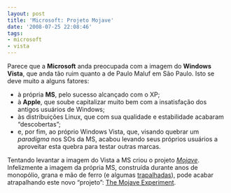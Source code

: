 ```yaml
---
layout: post
title: 'Microsoft: Projeto Mojave'
date: '2008-07-25 22:08:46'
tags:
- microsoft
- vista
---
```



Parece que a **Microsoft** anda preocupada com a imagem do **Windows Vista**, que anda tão ruim quanto a de Paulo Maluf em São Paulo. Isto se deve muito a alguns fatores:

- à própria **MS**, pelo sucesso alcançado com o XP;
- à **Apple**, que soube capitalizar muito bem com a insatisfação dos antigos usuários de Windows;
- às distribuições Linux, que com sua qualidade e estabilidade acabaram “descobertas”;
- e, por fim, ao próprio Windows Vista, que, visando quebrar um *paradigma* nos SOs da MS, acabou levando seus próprios usuários a aproveitar esta quebra para testar outras marcas.

Tentando levantar a imagem do Vista a MS criou o projeto [*Mojave*](http://news.cnet.com/8301-13860_3-9998336-56.html "Mojave"). Infelizmente a imagem da própria MS, construída durante anos de monopólio, grana e mão de ferro (e algumas [trapalhadas](http://ostatic.com/164934-blog/microsoft-sandcastle-what-about-the-codess "SandCastle")), pode acabar atrapalhando este novo “projeto”: [The Mojave Experiment](http://www.mojaveexperiment.com/).



